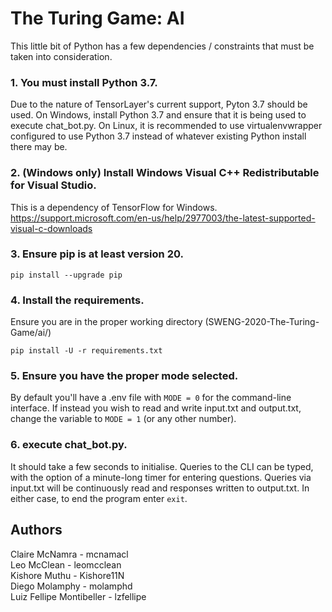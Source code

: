 # The Turing Game: AI

This little bit of Python has a few dependencies / constraints that must be taken into consideration.

### 1. You must install Python 3.7.
Due to the nature of TensorLayer's current support, Pyton 3.7 should be used.
On Windows, install Python 3.7 and ensure that it is being used to execute chat_bot.py.
On Linux, it is recommended to use virtualenvwrapper configured to use Python 3.7 instead of whatever existing Python install there may be.

### 2. (Windows only) Install Windows Visual C++ Redistributable for Visual Studio.
This is a dependency of TensorFlow for Windows.
https://support.microsoft.com/en-us/help/2977003/the-latest-supported-visual-c-downloads

### 3. Ensure pip is at least version 20.
`pip install --upgrade pip`

### 4. Install the requirements.
Ensure you are in the proper working directory (SWENG-2020-The-Turing-Game/ai/)

`pip install -U -r requirements.txt`

### 5. Ensure you have the proper mode selected.
By default you'll have a .env file with `MODE = 0` for the command-line interface.
If instead you wish to read and write input.txt and output.txt, change the variable to `MODE = 1` (or any other number).

### 6. execute chat_bot.py.
It should take a few seconds to initialise.
Queries to the CLI can be typed, with the option of a minute-long timer for entering questions.
Queries via input.txt will be continuously read and responses written to output.txt.
In either case, to end the program enter `exit`.

## Authors  
Claire McNamra - mcnamacl   
Leo McClean - leomcclean    
Kishore Muthu - Kishore11N   
Diego Molamphy - molamphd   
Luiz Fellipe Montibeller - lzfellipe   

